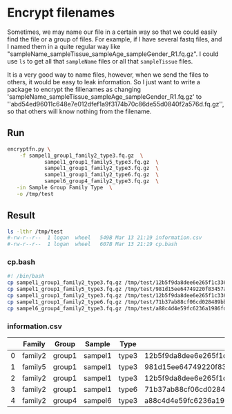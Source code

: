 # Encrypt filenames

Sometimes, we may name our file in a certain way so that we could easily find the file or a group of files. For example, if I have several fastq files, and I named them in a quite regular way like "sampleName_sampleTissue_sampleAge_sampleGender_R1.fq.gz". I could use  `ls` to get all that `sampleName` files or all that `sampleTissue` files.



It is a very good way to name files, however, when we send the files to others, it would be easy to leak information. So I just want to write a package to encrypt the fillenames as changing 'sampleName_sampleTissue_sampleAge_sampleGender_R1.fq.gz'  to ''abd54ed96011c648e7e012dfef1a9f3174b70c86de55d0840f2a576d.fq.gz'', so that others will know nothing from the filename.



## Run

```bash
encryptfn.py \
	-f sampel1_group1_family2_type3.fq.gz  \
			sampel1_group1_family5_type3.fq.gz  \
			sampel1_group1_family2_type3.fq.gz  \
			sampel1_group1_family2_type6.fq.gz  \
			sampel6_group4_family2_type3.fq.gz  \
   -in Sample Group Family Type  \
   -o /tmp/test
```



## Result

```bash
ls -lthr /tmp/test 
#-rw-r--r--  1 logan  wheel   549B Mar 13 21:19 information.csv
#-rw-r--r--  1 logan  wheel   607B Mar 13 21:19 cp.bash

```

### cp.bash

```bash
#! /bin/bash
cp sampel1_group1_family2_type3.fq.gz /tmp/test/12b5f9da8dee6e265f1c3361b01f72fada4bf49b226c882deae9d54b47480f14.fq.gz
cp sampel1_group1_family5_type3.fq.gz /tmp/test/981d15ee64749220f83457a9b45a8e943fb75ce02f77220a4c152f0eea2c313b.fq.gz
cp sampel1_group1_family2_type3.fq.gz /tmp/test/12b5f9da8dee6e265f1c3361b01f72fada4bf49b226c882deae9d54b47480f14.fq.gz
cp sampel1_group1_family2_type6.fq.gz /tmp/test/71b37ab88cf06cd028489bbcb782891bf8cedc3b16ca5995b4bed52e09cd06a2.fq.gz
cp sampel6_group4_family2_type3.fq.gz /tmp/test/a88c4d4e59fc6236a1986fd8231c6bbc6edbbcc598894a3e4b4541cb87c1bafd.fq.gz
```

### information.csv

|      | Family  | Group  | Sample  | Type  | encrypt_file                                                 |
| ---- | ------- | ------ | ------- | ----- | ------------------------------------------------------------ |
| 0    | family2 | group1 | sampel1 | type3 | 12b5f9da8dee6e265f1c3361b01f72fada4bf49b226c882deae9d54b47480f14.fq.gz |
| 1    | family5 | group1 | sampel1 | type3 | 981d15ee64749220f83457a9b45a8e943fb75ce02f77220a4c152f0eea2c313b.fq.gz |
| 2    | family2 | group1 | sampel1 | type3 | 12b5f9da8dee6e265f1c3361b01f72fada4bf49b226c882deae9d54b47480f14.fq.gz |
| 3    | family2 | group1 | sampel1 | type6 | 71b37ab88cf06cd028489bbcb782891bf8cedc3b16ca5995b4bed52e09cd06a2.fq.gz |
| 4    | family2 | group4 | sampel6 | type3 | a88c4d4e59fc6236a1986fd8231c6bbc6edbbcc598894a3e4b4541cb87c1bafd.fq.gz |